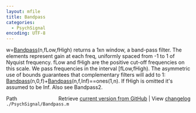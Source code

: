 ```yaml
---
layout: mfile
title: Bandpass
categories:
  - PsychSignal
encoding: UTF-8
---
```


w=[Bandpass](/docs/Bandpass)(n,fLow,fHigh) returns a 1xn window, a band-pass filter. The
elements represent gain at each freq, uniformly spaced from -1 to 1 of
Nyquist frequency. fLow and fHigh are the positive cut-off frequencies
on this scale. We pass frequencies in the interval [fLow,fHigh). The
asymmetric use of bounds guarantees that complementary filters will add
to 1: [Bandpass](/docs/Bandpass)(n,0,f)+[Bandpass](/docs/Bandpass)(n,f,Inf)==ones(1,n). If fHigh is omitted
it's assumed to be Inf. Also see Bandpass2.


<div class="code_header" style="text-align:right;">
  <span style="float:left;">Path&nbsp;&nbsp;</span> <span class="counter">Retrieve <a href=
  "https://raw.github.com/Psychtoolbox-3/Psychtoolbox-3/beta/./PsychSignal/Bandpass.m">current version from GitHub</a> | View <a href=
  "https://github.com/Psychtoolbox-3/Psychtoolbox-3/commits/beta/./PsychSignal/Bandpass.m">changelog</a></span>
</div>
<div class="code">
  <code>./PsychSignal/Bandpass.m</code>
</div>
